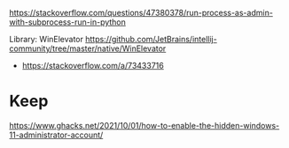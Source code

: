 https://stackoverflow.com/questions/47380378/run-process-as-admin-with-subprocess-run-in-python

Library: WinElevator
https://github.com/JetBrains/intellij-community/tree/master/native/WinElevator
- https://stackoverflow.com/a/73433716

# Keep
https://www.ghacks.net/2021/10/01/how-to-enable-the-hidden-windows-11-administrator-account/